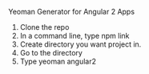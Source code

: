 Yeoman Generator for Angular 2 Apps

1. Clone the repo
2. In a command line, type npm link
3. Create directory you want project in.
4. Go to the directory
5. Type yeoman angular2